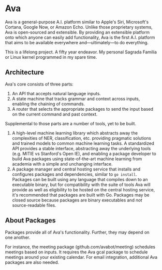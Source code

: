 # Ava

Ava is a general-purpose A.I. platform similar to Apple's Siri, Microsoft's Cortana, Google Now, or Amazon Echo.  Unlike those proprietary systems, Ava is open-sourced and extensible. By providing an extensible platform onto which anyone can easily add functionality, Ava is the first A.I. platform that aims to be available everywhere and—ultimately—to do everything.

This is a lifelong project. A fifty year endeavor. My personal Sagrada Familia or Linux kernel programmed in my spare time.

## Architecture

Ava's core consists of three parts:

1. An API that accepts natural language inputs.
1. A state machine that tracks grammar and context across inputs, enabling the chaining of commands.
1. A router that selects the appropriate packages to send the input based on the current command and past context.

Supplemental to those parts are a number of tools, yet to be built.

1. A high-level machine learning library which abstracts away the complexities of NER, classification, etc. providing pragmatic solutions and trained models to common machine learning tasks. A standardized API provides a stable interface, abstracting away the underlying tools (e.g. MITIE vs Stanford's Open IE), and enabling a package developer to build Ava packages using state-of-the-art machine learning from academia with a simple and unchanging interface.
1. A package manager and central hosting service that installs and configures packages and dependencies, similar to `go install`. Packages can be built using any language that compiles down to an executable binary, but for compatibility with the suite of tools Ava will provide as well as eligibility to be hosted on the central hosting service, it's recommended that packages are built with Go. Packages may be closed source because packages are binary executables and *not* source-readable files.

## About Packages

Packages provide all of Ava's functionality. Further, they may depend on one another.

For instance, the meeting package (github.com/avabot/meeting) schedules meetings based on inputs. It requires the Ava gcal package to schedule meetings around your existing calendar. For email integration, additional Ava packages are also needed.
